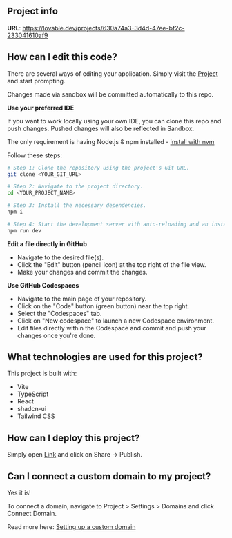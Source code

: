 ## Project info

**URL**: https://lovable.dev/projects/630a74a3-3d4d-47ee-bf2c-233041610af9

## How can I edit this code?
 
There are several ways of editing your application.
Simply visit the [Project](https://lovable.dev/projects/630a74a3-3d4d-47ee-bf2c-233041610af9) and start prompting.

Changes made via sandbox will be committed automatically to this repo.

**Use your preferred IDE**

If you want to work locally using your own IDE, you can clone this repo and push changes. Pushed changes will also be reflected in Sandbox.

The only requirement is having Node.js & npm installed - [install with nvm](https://github.com/nvm-sh/nvm#installing-and-updating)

Follow these steps:

```sh
# Step 1: Clone the repository using the project's Git URL.
git clone <YOUR_GIT_URL>

# Step 2: Navigate to the project directory.
cd <YOUR_PROJECT_NAME>

# Step 3: Install the necessary dependencies.
npm i

# Step 4: Start the development server with auto-reloading and an instant preview.
npm run dev
```

**Edit a file directly in GitHub**

- Navigate to the desired file(s).
- Click the "Edit" button (pencil icon) at the top right of the file view.
- Make your changes and commit the changes.

**Use GitHub Codespaces**

- Navigate to the main page of your repository.
- Click on the "Code" button (green button) near the top right.
- Select the "Codespaces" tab.
- Click on "New codespace" to launch a new Codespace environment.
- Edit files directly within the Codespace and commit and push your changes once you're done.

## What technologies are used for this project?

This project is built with:

- Vite
- TypeScript
- React
- shadcn-ui
- Tailwind CSS

## How can I deploy this project?

Simply open [Link](https://lovable.dev/projects/630a74a3-3d4d-47ee-bf2c-233041610af9) and click on Share -> Publish.

## Can I connect a custom domain to my project?

Yes it is!

To connect a domain, navigate to Project > Settings > Domains and click Connect Domain.

Read more here: [Setting up a custom domain](https://docs.lovable.dev/tips-tricks/custom-domain#step-by-step-guide)
